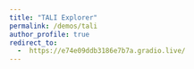 ```yaml
---
title: "TALI Explorer"
permalink: /demos/tali
author_profile: true
redirect_to:
  -  https://e74e09ddb3186e7b7a.gradio.live/
---
```

<!-- Global site tag (gtag.js) - Google Analytics -->
<script async src="https://www.googletagmanager.com/gtag/js?id=UA-131324268-1"></script>
<script>
  window.dataLayer = window.dataLayer || [];
  function gtag(){dataLayer.push(arguments);}
  gtag('js', new Date());

  gtag('config', 'UA-131324268-1');
</script>
